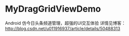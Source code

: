 # MyDragGridViewDemo
Android 仿今日头条频道管理，超强的UI交互体验
详情见博客：http://blog.csdn.net/u011916937/article/details/50488313
